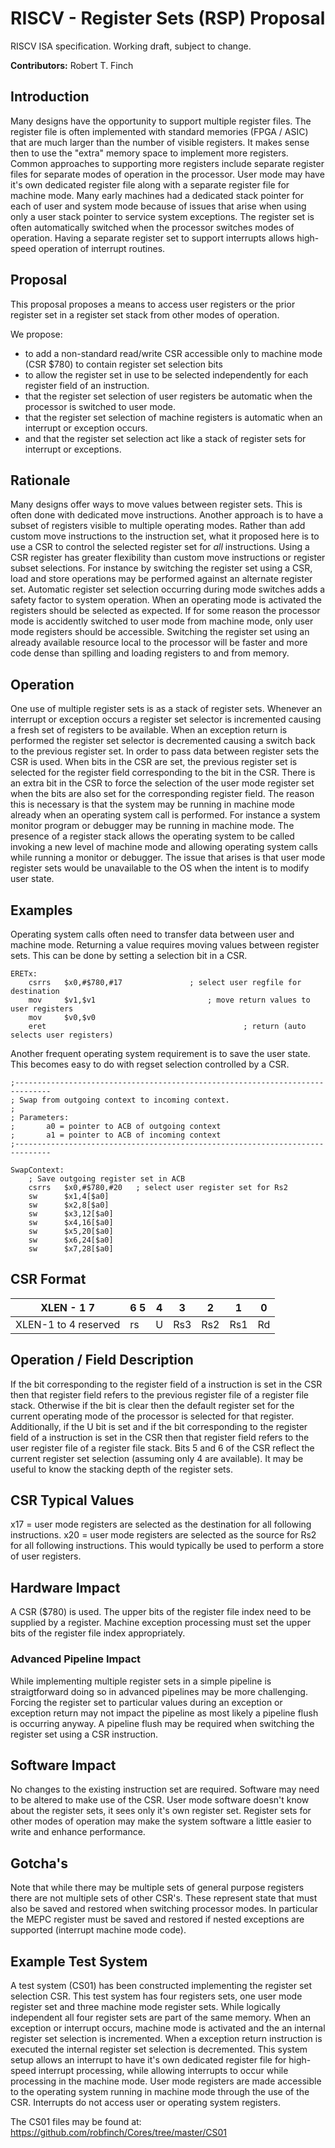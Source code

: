 # RISCV - Register Sets (RSP) Proposal
RISCV ISA specification. Working draft, subject to change.

<strong>Contributors:</strong> Robert T. Finch

## Introduction
Many designs have the opportunity to support multiple register files. The register file is often implemented with standard memories (FPGA / ASIC) that are much larger than the number of visible registers.
It makes sense then to use the "extra" memory space to implement more registers. Common approaches to supporting more registers include separate register files for separate modes of operation in the processor.
User mode may have it's own dedicated register file along with a separate register file for machine mode. Many early machines had a dedicated stack pointer for each of user and system mode because of issues that arise when using only a user stack pointer to service system exceptions.
The register set is often automatically switched when the processor switches modes of operation.
Having a separate register set to support interrupts allows high-speed operation of interrupt routines.

## Proposal
This proposal proposes a means to access user registers or the prior register set in a register set stack from other modes of operation.

We propose:

* to add a non-standard read/write CSR accessible only to machine mode (CSR $780) to contain register set selection bits
* to allow the register set in use to be selected independently for each register field of an instruction.
* that the register set selection of user registers be automatic when the processor is switched to user mode.
* that the register set selection of machine registers is automatic when an interrupt or exception occurs.
* and that the register set selection act like a stack of register sets for interrupt or exceptions.

## Rationale
Many designs offer ways to move values between register sets. This is often done with dedicated move instructions. Another approach is to have a subset of registers visible to multiple operating modes.
Rather than add custom move instructions to the instruction set, what it proposed here is to use a CSR to control the selected register set for *all* instructions.
Using a CSR register has greater flexibility than custom move instructions or register subset selections. For instance by switching the register set using a CSR, load and store operations may be performed against an alternate register set.
Automatic register set selection occurring during mode switches adds a safety factor to system operation. When an operating mode is activated the registers should be selected as expected. If for some reason the processor mode is accidently switched to user mode from machine mode, only user mode registers should be accessible.
Switching the register set using an already available resource local to the processor will be faster and more code dense than spilling and loading registers to and from memory.

## Operation
One use of multiple register sets is as a stack of register sets. Whenever an interrupt or exception occurs a register set selector is incremented causing a fresh set of registers to be available. When an exception return is performed the register set selector is decremented causing a switch back to the previous register set. In order to pass data between register sets the CSR is used. When bits in the CSR are set, the previous register set is selected for the register field corresponding to the bit in the CSR. There is an extra bit in the CSR to force the selection of the user mode register set when the bits are also set for the corresponding register field. The reason this is necessary is that the system may be running in machine mode already when an operating system call is performed. For instance a system monitor program or debugger may be running in machine mode. The presence of a register stack allows the operating system to be called invoking a new level of machine mode and allowing operating system calls while running a monitor or debugger. The issue that arises is that user mode register sets would be unavailable to the OS when the intent is to modify user state.

## Examples
Operating system calls often need to transfer data between user and machine mode. Returning a value requires moving values between register sets.
This can be done by setting a selection bit in a CSR.

```r5a
ERETx:
	csrrs	$x0,#$780,#17				; select user regfile for destination
	mov		$v1,$v1							; move return values to user registers
	mov		$v0,$v0
	eret											; return (auto selects user registers)
```

Another frequent operating system requirement is to save the user state. This becomes easy to do with regset selection controlled by a CSR.

```r5a
;------------------------------------------------------------------------------
; Swap from outgoing context to incoming context.
;
; Parameters:
;		a0 = pointer to ACB of outgoing context
;		a1 = pointer to ACB of incoming context
;------------------------------------------------------------------------------

SwapContext:
	; Save outgoing register set in ACB
	csrrs	$x0,#$780,#20	; select user register set for Rs2
	sw		$x1,4[$a0]
	sw		$x2,8[$a0]
	sw		$x3,12[$a0]
	sw		$x4,16[$a0]
	sw		$x5,20[$a0]
	sw		$x6,24[$a0]
	sw		$x7,28[$a0]
```

## CSR Format
| XLEN - 1            7 | 6  5 |  4  |  3  |  2  |  1  |  0 |
|-----------------------|------|-----|-----|-----|-----|----|
| XLEN-1 to 4 reserved  |  rs  |  U  | Rs3 | Rs2 | Rs1 | Rd |

## Operation / Field Description
If the bit corresponding to the register field of a instruction is set in the CSR then that register field refers to the previous register file of a register file stack.
Otherwise if the bit is clear then the default register set for the current operating mode of the processor is selected for that register.
Additionally, if the U bit is set and if the bit corresponding to the register field of a instruction is set in the CSR then that register field refers to the user register file of a register file stack.
Bits 5 and 6 of the CSR reflect the current register set selection (assuming only 4 are available). It may be useful to know the stacking depth of the register sets.

## CSR Typical Values
x17 = user mode registers are selected as the destination for all following instructions.
x20 = user mode registers are selected as the source for Rs2 for all following instructions. This would typically be used to perform a store of user registers.

## Hardware Impact
A CSR ($780) is used. The upper bits of the register file index need to be supplied by a register. Machine exception processing must set the upper bits of the register file index appropriately.
### Advanced Pipeline Impact
While implementing multiple register sets in a simple pipeline is straigtforward doing so in advanced pipelines may be more challenging.
Forcing the register set to particular values during an exception or exception return may not impact the pipeline as most likely a pipeline flush is occurring anyway. A pipeline flush may be required when switching the register set using a CSR instruction.

## Software Impact
No changes to the existing instruction set are required. Software may need to be altered to make use of the CSR. User mode software doesn't know about the register sets, it sees only it's own register set. Register sets for other modes of operation may make the system software a little easier to write and enhance performance. 

## Gotcha's
Note that while there may be multiple sets of general purpose registers there are not multiple sets of other CSR's. These represent state that must also be saved and restored when switching processor modes.
In particular the MEPC register must be saved and restored if nested exceptions are supported (interrupt machine mode code).

## Example Test System
A test system (CS01) has been constructed implementing the register set selection CSR. This test system has four registers sets, one user mode register set and three machine mode register sets. While logically independent all four register sets are part of the same memory.
When an exception or interrupt occurs, machine mode is activated and the an internal register set selection is incremented. When a exception return instruction is executed the internal register set selection is decremented.
This system setup allows an interrupt to have it's own dedicated register file for high-speed interrupt processing, while allowing interrupts to occur while processing in the machine mode.
User mode registers are made accessible to the operating system running in machine mode through the use of the CSR. Interrupts do not access user or operating system registers.

The CS01 files may be found at: https://github.com/robfinch/Cores/tree/master/CS01
